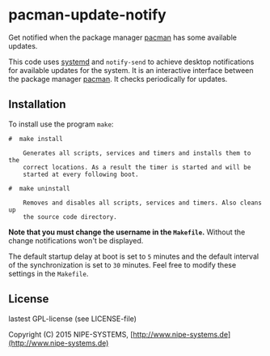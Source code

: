 # pacman-update-notify

Get notified when the package manager [pacman](https://www.archlinux.org/pacman/) has some available updates.

This code uses [systemd](https://wiki.freedesktop.org/www/Software/systemd/) and `notify-send` to achieve desktop notifications for available updates for the system. It is an interactive interface between the package manager [pacman](https://www.archlinux.org/pacman/). It checks periodically for updates.

## Installation

To install use the program `make`:

    #  make install
    
        Generates all scripts, services and timers and installs them to the
        correct locations. As a result the timer is started and will be
        started at every following boot.
    
    #  make uninstall
    
        Removes and disables all scripts, services and timers. Also cleans up
        the source code directory.

**Note that you must change the username in the `Makefile`.** Without the change notifications won't be displayed.

The default startup delay at boot is set to `5` minutes and the default interval of the synchronization is set to `30` minutes. Feel free to modify these settings in the `Makefile`.

## License

lastest GPL-license (see LICENSE-file)

Copyright (C) 2015 NIPE-SYSTEMS, [http://www.nipe-systems.de](http://www.nipe-systems.de)
